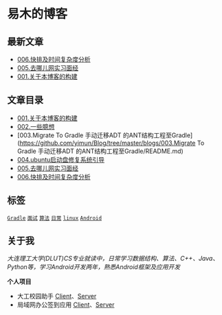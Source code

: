 # 易木的博客
## 最新文章
- [006.快排及时间复杂度分析](https://github.com/yimun/Blog/tree/master/blogs/006.快排及时间复杂度分析/README.md)
- [005.去哪儿网实习面经](https://github.com/yimun/Blog/tree/master/blogs/005.去哪儿网实习面经/README.md)
- [001.关于本博客的构建](https://github.com/yimun/Blog/tree/master/blogs/001.关于本博客的构建/README.md)


## 文章目录
- [001.关于本博客的构建](https://github.com/yimun/Blog/tree/master/blogs/001.关于本博客的构建/README.md)
- [002.一些臆想](https://github.com/yimun/Blog/tree/master/blogs/002.一些臆想/README.md)
- [003.Migrate To Gradle 手动迁移ADT 的ANT结构工程至Gradle](https://github.com/yimun/Blog/tree/master/blogs/003.Migrate To Gradle 手动迁移ADT 的ANT结构工程至Gradle/README.md)
- [004.ubuntu启动盘修复系统引导](https://github.com/yimun/Blog/tree/master/blogs/004.ubuntu启动盘修复系统引导/README.md)
- [005.去哪儿网实习面经](https://github.com/yimun/Blog/tree/master/blogs/005.去哪儿网实习面经/README.md)
- [006.快排及时间复杂度分析](https://github.com/yimun/Blog/tree/master/blogs/006.快排及时间复杂度分析/README.md)


## 标签
[``Gradle``](https://github.com/yimun/Blog/tree/master/tags/Gradle.md) [``面试``](https://github.com/yimun/Blog/tree/master/tags/面试.md) [``算法``](https://github.com/yimun/Blog/tree/master/tags/算法.md) [``日常``](https://github.com/yimun/Blog/tree/master/tags/日常.md) [``linux``](https://github.com/yimun/Blog/tree/master/tags/linux.md) [``Android``](https://github.com/yimun/Blog/tree/master/tags/Android.md) 

## 关于我
*大连理工大学(DLUT)CS专业就读中，日常学习数据结构、算法、C++、Java、Python等，学习Android开发两年，熟悉Android框架及应用开发*

**个人项目**<p>
- 大工校园助手
[Client](https://github.com/yimun/Duthelper)、[Server](https://github.com/yimun/dut-server)
- 局域网办公签到应用
[Client](https://github.com/yimun/CheckIn)、[Server](https://github.com/yimun/SignSheetServer)
